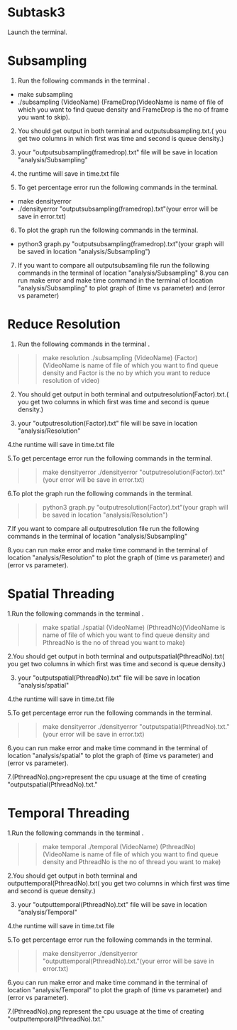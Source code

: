 # Subtask3 #

Launch the terminal.

# Subsampling #
1. Run the following commands in the terminal .
  - make subsampling
  - ./subsampling (VideoName) (FrameDrop(VideoName is name of file of which you want to find queue density and FrameDrop is the no of frame you want to skip).
2. You should get output in both terminal and outputsubsampling<FrameDrop>.txt.( you get two columns in which first was time and second is queue density.)

3. your "outputsubsampling(framedrop).txt" file will be save in location "analysis/Subsampling"

4. the runtime will save in time.txt file

5. To get percentage error run the following commands in the terminal.

  - make densityerror 
  - ./densityerror "outputsubsampling(framedrop).txt"(your error will be save in error.txt)

6. To plot the graph run the following commands in the terminal.
  - python3 graph.py "outputsubsampling(framedrop).txt"(your graph will be saved in location "analysis/Subsampling")

7. If you want to compare all outputsubsamling file run the following commands in the terminal of location "analysis/Subsampling"
8.you can run make error and make time command in  the terminal of location "analysis/Subsampling" to plot graph of (time vs parameter) and (error vs parameter)

# Reduce Resolution #
1. Run the following commands in the terminal .

>> make resolution
>> ./subsampling (VideoName) (Factor)(VideoName is name of file of which you want to find queue density and Factor is the no by which you want to reduce resolution of video)

2. You should get output in both terminal and outputresolution(Factor).txt.( you get two columns in which first was time and second is queue density.)

3. your "outputresolution(Factor).txt" file will be save in location "analysis/Resolution"

4.the runtime will save in time.txt file

5.To get percentage error run the following commands in the terminal.

>> make densityerror 
>> ./densityerror "outputresolution(Factor).txt"(your error will be save in error.txt)

6.To plot the graph run the following commands in the terminal.
>>python3 graph.py "outputresolution(Factor).txt"(your graph will be saved in location "analysis/Resolution")

7.If you want to compare all outputresolution file run the following commands in the terminal of location "analysis/Subsampling"

8.you can run make error and make time command in the terminal of location "analysis/Resolution" to plot the graph of (time vs parameter) and (error vs parameter).

# Spatial Threading #
1.Run the following commands in the terminal .

>> make spatial
>> ./spatial (VideoName) (PthreadNo)(VideoName is name of file of which you want to find queue density and PthreadNo is the no of thread you want to make)

2.You should get output in both terminal and outputspatial(PthreadNo).txt( you get two columns in which first was time and second is queue density.)

3. your "outputspatial(PthreadNo).txt" file will be save in location "analysis/spatial"

4.the runtime will save in time.txt file

5.To get percentage error run the following commands in the terminal.

>> make densityerror 
>> ./densityerror "outputspatial(PthreadNo).txt."(your error will be save in error.txt)

6.you can run make error and make time command in the terminal of location "analysis/spatial" to plot the graph of (time vs parameter) and (error vs parameter).

7.(PthreadNo).png>represent the cpu usuage at the time of creating "outputspatial(PthreadNo).txt."

# Temporal Threading #
1.Run the following commands in the terminal .

>> make temporal
>> ./temporal (VideoName) (PthreadNo)(VideoName is name of file of which you want to find queue density and PthreadNo is the no of thread you want to make)

2.You should get output in both terminal and outputtemporal(PthreadNo).txt( you get two columns in which first was time and second is queue density.)

3. your "outputtemporal(PthreadNo).txt" file will be save in location "analysis/Temporal"

4.the runtime will save in time.txt file

5.To get percentage error run the following commands in the terminal.

>> make densityerror 
>> ./densityerror "outputtemporal(PthreadNo).txt."(your error will be save in error.txt)

6.you can run make error and make time command in the terminal of location "analysis/Temporal" to plot the graph of (time vs parameter) and (error vs parameter).

7.(PthreadNo).png represent the cpu usuage at the time of creating "outputtemporal(PthreadNo).txt."
